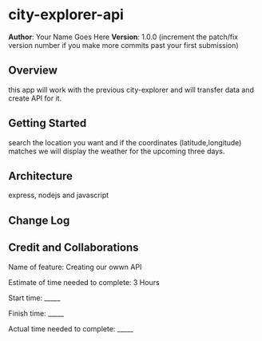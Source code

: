 # city-explorer-api
**Author**: Your Name Goes Here
**Version**: 1.0.0 (increment the patch/fix version number if you make more commits past your first submission)

## Overview
this app will work with the previous city-explorer and will transfer data and create API for it.
<!-- Provide a high level overview of what this application is and why you are building it, beyond the fact that it's an assignment for this class. (i.e. What's your problem domain?) -->

## Getting Started
search the location you want and if the coordinates (latitude,longitude) matches we will display the weather for the upcoming three days.
<!-- What are the steps that a user must take in order to build this app on their own machine and get it running? -->

## Architecture
express, nodejs and javascript
<!-- Provide a detailed description of the application design. What technologies (languages, libraries, etc) you're using, and any other relevant design information. -->

## Change Log
<!-- Use this area to document the iterative changes made to your application as each feature is successfully implemented. Use time stamps. Here's an example:

01-01-2001 4:59pm - Application now has a fully-functional express server, with a GET route for the location resource. -->

## Credit and Collaborations
<!-- Give credit (and a link) to other people or resources that helped you build this application. -->

Name of feature: Creating our owwn API

Estimate of time needed to complete: 3 Hours

Start time: _____

Finish time: _____

Actual time needed to complete: _____